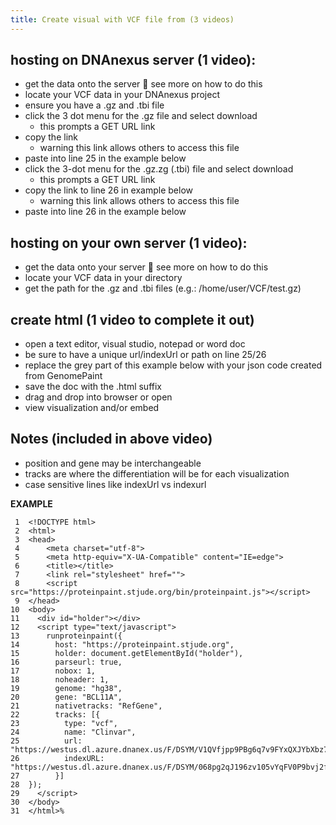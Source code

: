 ```yaml
---
title: Create visual with VCF file from (3 videos)
---
```


## hosting on DNAnexus server (1 video):
*	get the data onto the server  see more on how to do this 
*	locate your VCF data in your DNAnexus project
*	ensure you have a .gz and .tbi file
*	click the 3 dot menu for the .gz file and select download
    *	this prompts a GET URL link
*	copy the link 
    *	warning this link allows others to access this file
*	paste into line 25 in the example below
*	click the 3-dot menu for the .gz.zg (.tbi) file and select download
    *	this prompts a GET URL link
*	copy the link to line 26 in example below
    *	warning this link allows others to access this file
*	paste into line 26 in the example below

## hosting on your own server (1 video):
*	get the data onto your server  see more on how to do this
*	locate your VCF data in your directory
*	get the path for the .gz and .tbi files (e.g.: /home/user/VCF/test.gz)

## create html (1 video to complete it out)
*	open a text editor, visual studio, notepad or word doc
*	be sure to have a unique url/indexUrl or path on line 25/26
*	replace the grey part of this example below with your json code created from GenomePaint
*	save the doc with the .html suffix
*	drag and drop into browser or open
*	view visualization and/or embed

## Notes (included in above video)
*	position and gene may be interchangeable
*	tracks are where the differentiation will be for each visualization
*	case sensitive lines like indexUrl vs indexurl

**EXAMPLE**

     1	<!DOCTYPE html>
     2	<html>
     3	<head>
     4	    <meta charset="utf-8">
     5	    <meta http-equiv="X-UA-Compatible" content="IE=edge">
     6	    <title></title>
     7	    <link rel="stylesheet" href="">
     8	    <script src="https://proteinpaint.stjude.org/bin/proteinpaint.js"></script>
     9	</head>
    10	<body>
    11	  <div id="holder"></div>
    12	  <script type="text/javascript">
    13	    runproteinpaint({
    14	      host: "https://proteinpaint.stjude.org",
    15	      holder: document.getElementById("holder"),
    16	      parseurl: true,
    17	      nobox: 1,
    18	      noheader: 1,
    19	      genome: "hg38",
    20	      gene: "BCL11A",
    21	      nativetracks: "RefGene",
    22	      tracks: [{
    23	        type: "vcf",
    24	        name: "Clinvar",
    25	        url: "https://westus.dl.azure.dnanex.us/F/DSYM/V1QVfjpp9PBg6q7v9FYxQXJYbXbz7JvJ528v5bvg/SJACT004_D.WholeGenome.g.vcf.gz",
    26	        indexURL: "https://westus.dl.azure.dnanex.us/F/DSYM/068pg2qJ196zv105vYqFV0P9bvj2f3Z9XJF88KJp/SJACT004_D.WholeGenome.g.vcf.gz.tbi"
    27	      }]
    28	});
    29	  </script>
    30	</body>
    31	</html>%    



